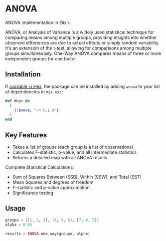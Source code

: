 # ANOVA

ANOVA implementation in Elixir.

ANOVA, or Analysis of Variance is a widely used statistical technique for comparing means
among multiple groups, providing insights into whether observed differences are due to
actual effects or simply random variability. It's an extension of the t-test, allowing for
comparisons among multiple groups simultaneously. One-Way ANOVA compares means of three or
more independent groups for one factor.

## Installation

If [available in Hex](https://hex.pm/docs/publish), the package can be installed by adding
`anova` to your list of dependencies in `mix.exs`:

```elixir
def deps do
  [
    {:anova, "~> 0.1.0"}
  ]
end
```

## Key Features

* Takes a list of groups (each group is a list of observations)
* Calculates F-statistic, p-value, and all intermediate statistics
* Returns a detailed map with all ANOVA results

Complete Statistical Calculations:

* Sum of Squares Between (SSB), Within (SSW), and Total (SST)
* Mean Squares and degrees of freedom
* F-statistic and p-value approximation
* Significance testing

## Usage

```elixir
groups = [[1, 2, 3], [4, 5, 6], [7, 8, 9]]
alpha = 0.05

results = ANOVA.one_way(groups, alpha)
```